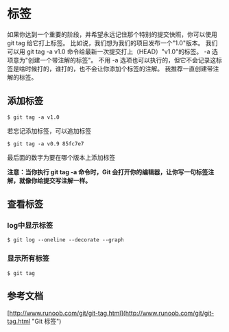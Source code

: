 # 标签 #
如果你达到一个重要的阶段，并希望永远记住那个特别的提交快照，你可以使用 git tag 给它打上标签。
比如说，我们想为我们的项目发布一个"1.0"版本。 我们可以用 git tag -a v1.0 命令给最新一次提交打上（HEAD）"v1.0"的标签。
-a 选项意为"创建一个带注解的标签"。 不用 -a 选项也可以执行的，但它不会记录这标签是啥时候打的，谁打的，也不会让你添加个标签的注解。 
我推荐一直创建带注解的标签。

## 添加标签 ##

    $ git tag -a v1.0 

若忘记添加标签，可以追加标签
	
    $ git tag -a v0.9 85fc7e7

最后面的数字为要在哪个版本上添加标签

**注意：当你执行 git tag -a 命令时，Git 会打开你的编辑器，让你写一句标签注解，就像你给提交写注解一样。**

## 查看标签 ##
### log中显示标签 ###

    $ git log --oneline --decorate --graph
### 显示所有标签 ###

    $ git tag

## 参考文档 ##

[http://www.runoob.com/git/git-tag.html](http://www.runoob.com/git/git-tag.html "Git 标签")
